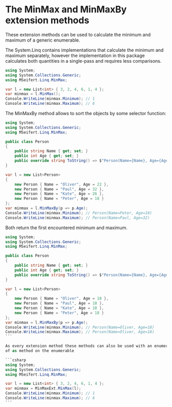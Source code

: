 # The MinMax and MinMaxBy extension methods

These extension methods can be used to calculate the minimum and maximum of a generic enumerable.

The System.Linq contains implementations that calculate the minimum and maximum separately,
however the implementation in this package calculates both quantities in a single-pass and requires
less comparisons.

```csharp
using System;
using System.Collections.Generic;
using MSeifert.Linq.MinMax;

var l = new List<int> { 3, 2, 4, 6, 1, 4 };
var minmax = l.MinMax();
Console.WriteLine(minmax.Minimum); // 1
Console.WriteLine(minmax.Maximum); // 6
```

The MinMaxBy method allows to sort the objects by some selector function:

```csharp
using System;
using System.Collections.Generic;
using MSeifert.Linq.MinMax;

public class Person
{
    public string Name { get; set; }
    public int Age { get; set; }
    public override string ToString() => $"Person(Name={Name}, Age={Age})";
}

var l = new List<Person>
{
    new Person { Name = "Oliver", Age = 22 },
    new Person { Name = "Paul", Age = 32 },
    new Person { Name = "Kate", Age = 26 },
    new Person { Name = "Peter", Age = 18 }
};
var minmax = l.MinMaxBy(p => p.Age);
Console.WriteLine(minmax.Minimum); // Person(Name=Peter, Age=18)
Console.WriteLine(minmax.Maximum); // Person(Name=Paul, Age=32)
```

Both return the first encountered minimum and maximum.

````csharp
using System;
using System.Collections.Generic;
using MSeifert.Linq.MinMax;

public class Person
{
    public string Name { get; set; }
    public int Age { get; set; }
    public override string ToString() => $"Person(Name={Name}, Age={Age})";
}

var l = new List<Person>
{
    new Person { Name = "Oliver", Age = 18 },
    new Person { Name = "Paul", Age = 18 },
    new Person { Name = "Kate", Age = 18 },
    new Person { Name = "Peter", Age = 18 }
};
var minmax = l.MinMaxBy(p => p.Age);
Console.WriteLine(minmax.Minimum); // Person(Name=Oliver, Age=18)
Console.WriteLine(minmax.Maximum); // Person(Name=Oliver, Age=18)
```

As every extension method these methods can also be used with an enumerable as argument instead
of as method on the enumerable

```csharp
using System;
using System.Collections.Generic;
using MSeifert.Linq.MinMax;

var l = new List<int> { 3, 2, 4, 6, 1, 4 };
var minmax = MinMaxExt.MinMax(l);
Console.WriteLine(minmax.Minimum); // 1
Console.WriteLine(minmax.Maximum); // 6
```
